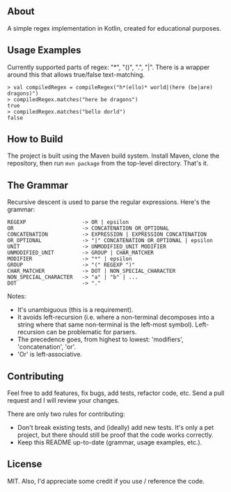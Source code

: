 ## About
A simple regex implementation in Kotlin, created for educational
purposes.

## Usage Examples
Currently supported parts of regex: "*", "()", ".", "|". There is a wrapper
around this that allows true/false text-matching.
```
> val compiledRegex = compileRegex("h*(ello)* world|(here (be|are) dragons)")
> compiledRegex.matches("here be dragons")
true
> compiledRegex.matches("bello dorld")
false
```

## How to Build
The project is built using the Maven build system. Install Maven, clone the repository,
then run `mvn package` from the top-level directory. That's it.

## The Grammar
Recursive descent is used to parse the regular expressions.
Here's the grammar:

```
REGEXP                  -> OR | epsilon
OR                      -> CONCATENATION OR_OPTIONAL
CONCATENATION           -> EXPRESSION | EXPRESSION CONCATENATION
OR_OPTIONAL             -> "|" CONCATENATION OR_OPTIONAL | epsilon
UNIT                    -> UNMODIFIED_UNIT MODIFIER
UNMODIFIED_UNIT         -> GROUP | CHAR_MATCHER
MODIFIER                -> "*" | epsilon
GROUP                   -> "(" REGEXP ")"
CHAR_MATCHER            -> DOT | NON_SPECIAL_CHARACTER
NON_SPECIAL_CHARACTER   -> "a" | "b" | ...
DOT                     -> "."
```

Notes:
* It's unambiguous (this is a requirement).
* It avoids left-recursion (i.e. where a non-terminal decomposes into
a string where that same non-terminal is the left-most symbol). Left-recursion
can be problematic for parsers.
* The precedence goes, from highest to lowest: 'modifiers', 'concatenation', 'or'.
* 'Or' is left-associative.

## Contributing
Feel free to add features, fix bugs, add tests, refactor code, etc.
Send a pull request and I will review your changes.

There are only two rules for contributing:
* Don't break existing tests, and (ideally) add new tests. It's
only a pet project, but there should still be proof that the code works
correctly.
* Keep this README up-to-date (grammar, usage examples, etc.).

## License
MIT. Also, I'd appreciate some credit if you use / reference the code.
